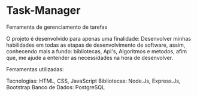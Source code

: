# Task-Manager
Ferramenta de gerenciamento de tarefas

O projeto é desenvolvido para apenas uma finalidade: Desenvolver minhas habilidades em todas as etapas de desenvolvimento de software, assim, conhecendo mais a fundo: bibliotecas, Api's, Algoritmos e metodos, afim que, me ajude a entender as necessidades na hora de desenvolver.

Ferramentas utilizadas:

Tecnologias: HTML, CSS, JavaScript
Bibliotecas: Node.Js, Express.Js, Bootstrap
Banco de Dados: PostgreSQL

